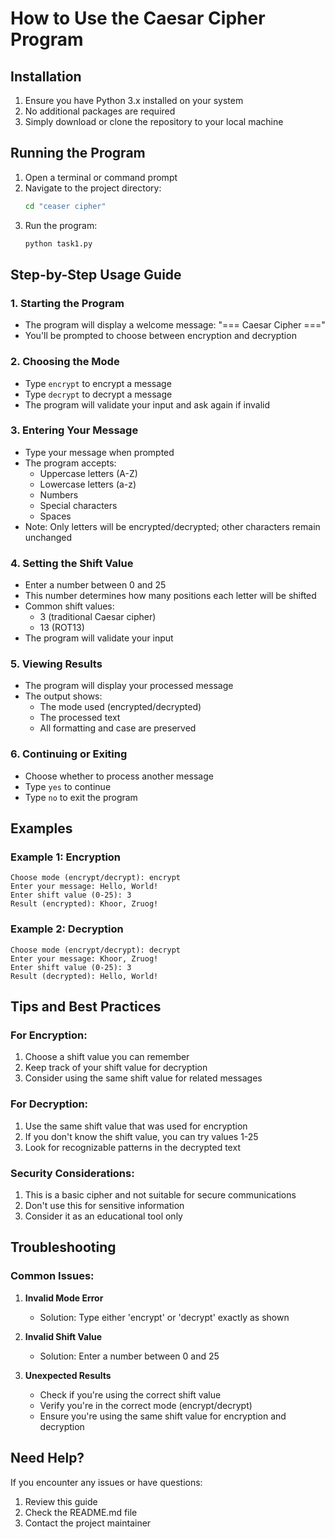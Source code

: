 # How to Use the Caesar Cipher Program

## Installation
1. Ensure you have Python 3.x installed on your system
2. No additional packages are required
3. Simply download or clone the repository to your local machine

## Running the Program
1. Open a terminal or command prompt
2. Navigate to the project directory:
   ```bash
   cd "ceaser cipher"
   ```
3. Run the program:
   ```bash
   python task1.py
   ```

## Step-by-Step Usage Guide

### 1. Starting the Program
- The program will display a welcome message: "=== Caesar Cipher ==="
- You'll be prompted to choose between encryption and decryption

### 2. Choosing the Mode
- Type `encrypt` to encrypt a message
- Type `decrypt` to decrypt a message
- The program will validate your input and ask again if invalid

### 3. Entering Your Message
- Type your message when prompted
- The program accepts:
  - Uppercase letters (A-Z)
  - Lowercase letters (a-z)
  - Numbers
  - Special characters
  - Spaces
- Note: Only letters will be encrypted/decrypted; other characters remain unchanged

### 4. Setting the Shift Value
- Enter a number between 0 and 25
- This number determines how many positions each letter will be shifted
- Common shift values:
  - 3 (traditional Caesar cipher)
  - 13 (ROT13)
- The program will validate your input

### 5. Viewing Results
- The program will display your processed message
- The output shows:
  - The mode used (encrypted/decrypted)
  - The processed text
  - All formatting and case are preserved

### 6. Continuing or Exiting
- Choose whether to process another message
- Type `yes` to continue
- Type `no` to exit the program

## Examples

### Example 1: Encryption
```
Choose mode (encrypt/decrypt): encrypt
Enter your message: Hello, World!
Enter shift value (0-25): 3
Result (encrypted): Khoor, Zruog!
```

### Example 2: Decryption
```
Choose mode (encrypt/decrypt): decrypt
Enter your message: Khoor, Zruog!
Enter shift value (0-25): 3
Result (decrypted): Hello, World!
```

## Tips and Best Practices

### For Encryption:
1. Choose a shift value you can remember
2. Keep track of your shift value for decryption
3. Consider using the same shift value for related messages

### For Decryption:
1. Use the same shift value that was used for encryption
2. If you don't know the shift value, you can try values 1-25
3. Look for recognizable patterns in the decrypted text

### Security Considerations:
1. This is a basic cipher and not suitable for secure communications
2. Don't use this for sensitive information
3. Consider it as an educational tool only

## Troubleshooting

### Common Issues:
1. **Invalid Mode Error**
   - Solution: Type either 'encrypt' or 'decrypt' exactly as shown

2. **Invalid Shift Value**
   - Solution: Enter a number between 0 and 25

3. **Unexpected Results**
   - Check if you're using the correct shift value
   - Verify you're in the correct mode (encrypt/decrypt)
   - Ensure you're using the same shift value for encryption and decryption

## Need Help?
If you encounter any issues or have questions:
1. Review this guide
2. Check the README.md file
3. Contact the project maintainer 